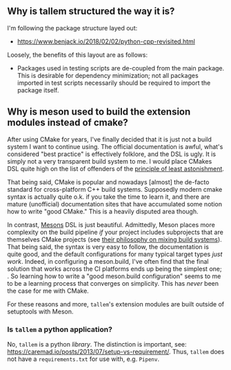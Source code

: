 
## Why is tallem structured the way it is? 

I'm following the package structure layed out: 

- https://www.benjack.io/2018/02/02/python-cpp-revisited.html

Loosely, the benefits of this layout are as follows: 
- Packages used in testing scripts are de-coupled from the main package. This is desirable for dependency minimization; not all packages imported in test scripts necessarily should be required to import the package itself.


## Why is meson used to build the extension modules instead of cmake?

After using CMake for years, I've finally decided that it is just not a build system I want to continue using. The official documentation is awful, what's considered "best practice" is effectively folklore, and the DSL is ugly. It is simply not a very transparent build system to me. I would place CMakes DSL quite high on the list of offenders of the [principle of least astonishment](https://en.wikipedia.org/wiki/Principle_of_least_astonishment).  

That being said, CMake is popular and nowadays [almost] the de-facto standard for cross-platform C++ build systems. Supposedly modern cmake syntax is actually quite o.k. if you take the time to learn it, and there are mature (unofficial) documentation sites that have accumulated some notion how to write "good CMake." This is a heavily disputed area though. 

In contrast, [Mesons]() DSL is just beautiful. Admittedly, Meson places more complexity on the build pipeline _if_ your project includes subprojects that are themselves CMake projects (see [their philosophy on mixing build systems](https://mesonbuild.com/Mixing-build-systems.html)). That being said, the syntax is very easy to follow, the documentation is quite good, and the default configurations for many typical target types *just work*. Indeed, in configuring a meson.build, I've often find that the final solution that works across the CI platforms ends up being the simplest one; . So learning how to write a "good meson.build configuration" seems to me to be a learning process that converges on simplicity. This has *never* been the case for me with CMake. 

For these reasons and more, `tallem`'s extension modules are built outside of setuptools with Meson. 

### Is `tallem` a python application? 

No, `tallem` is a python _library_. The distinction is important, see: https://caremad.io/posts/2013/07/setup-vs-requirement/. Thus, `tallem` does not have a `requirements.txt` for use with, e.g. `Pipenv`.



